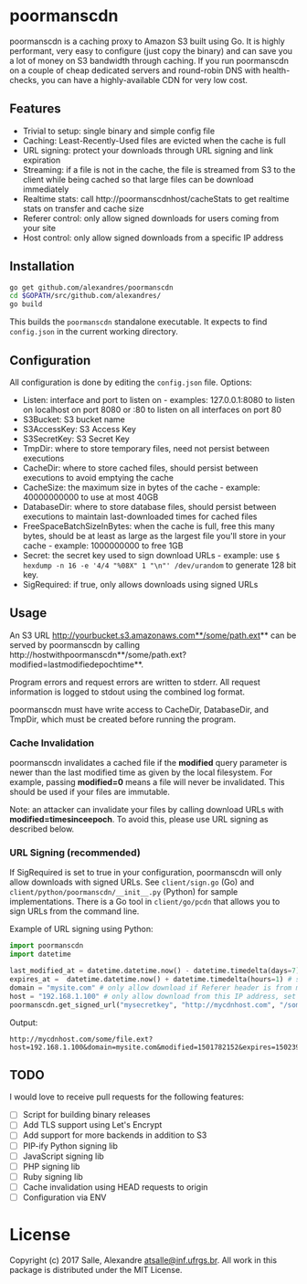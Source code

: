 # poormanscdn

poormanscdn is a caching proxy to Amazon S3 built using Go. It is highly performant, very easy to configure (just copy the binary) and can save you a lot of money on S3 bandwidth through caching. If you run poormanscdn on a couple of cheap dedicated servers and round-robin DNS with health-checks, you can have a highly-available CDN for very low cost.   

## Features

- Trivial to setup: single binary and simple config file
- Caching: Least-Recently-Used files are evicted when the cache is full
- URL signing: protect your downloads through URL signing and link expiration
- Streaming: if a file is not in the cache, the file is streamed from S3 to the client while being cached so that large files can be download immediately
- Realtime stats: call http://poormanscdnhost/cacheStats to get realtime stats on transfer and cache size
- Referer control: only allow signed downloads for users coming from your site
- Host control: only allow signed downloads from a specific IP address

## Installation

```bash
go get github.com/alexandres/poormanscdn
cd $GOPATH/src/github.com/alexandres/
go build
```

This builds the `poormanscdn` standalone executable. It expects to find `config.json` in the current working directory.

## Configuration

All configuration is done by editing the `config.json` file. Options:

- Listen: interface and port to listen on - examples: 127.0.0.1:8080 to listen on localhost on port 8080 or :80 to listen on all interfaces on port 80
- S3Bucket: S3 bucket name
- S3AccessKey: S3 Access Key
- S3SecretKey: S3 Secret Key
- TmpDir: where to store temporary files, need not persist between executions
- CacheDir: where to store cached files, should persist between executions to avoid emptying the cache
- CacheSize: the maximum size in bytes of the cache - example: 40000000000 to use at most 40GB
- DatabaseDir: where to store database files, should persist between executions to maintain last-downloaded times for cached files
- FreeSpaceBatchSizeInBytes: when the cache is full, free this many bytes, should be at least as large as the largest file you'll store in your cache - example: 1000000000 to free 1GB
- Secret: the secret key used to sign download URLs - example: use `$ hexdump -n 16 -e '4/4 "%08X" 1 "\n"' /dev/urandom` to generate 128 bit key.
- SigRequired: if true, only allows downloads using signed URLs

## Usage

An S3 URL http://yourbucket.s3.amazonaws.com**/some/path.ext** can be served by poormanscdn by calling http://hostwithpoormanscdn**/some/path.ext?modified=lastmodifiedepochtime**.

Program errors and request errors are written to stderr. All request information is logged to stdout using the combined log format.

poormanscdn must have write access to CacheDir, DatabaseDir, and TmpDir, which must be created before running the program.

### Cache Invalidation

poormanscdn invalidates a cached file if the **modified** query parameter is newer than the last modified time as given by the local filesystem. For example, passing **modified=0** means a file will never be invalidated. This should be used if your files are immutable. 

Note: an attacker can invalidate your files by calling download URLs with **modified=timesinceepoch**. To avoid this, please use URL signing as described below.

### URL Signing (recommended)

If SigRequired is set to true in your configuration, poormanscdn will only allow downloads with signed URLs. See `client/sign.go` (Go) and `client/python/poormanscdn/__init__.py` (Python) for sample implementations. There is a Go tool in `client/go/pcdn` that allows you to sign URLs from the command line.

Example of URL signing using Python:

```python
import poormanscdn
import datetime

last_modified_at = datetime.datetime.now() - datetime.timedelta(days=7) # file changes weekly
expires_at =  datetime.datetime.now() + datetime.timedelta(hours=1) # signed URL expires in 1 hour
domain = "mysite.com" # only allow download if Referer header is from mysite.com, set to "" to allow from any Referer
host = "192.168.1.100" # only allow download from this IP address, set to "" to allow from any IP
poormanscdn.get_signed_url("mysecretkey", "http://mycdnhost.com", "/some/file.ext", last_modified_at, expires_at, restrict_domain=domain, restrict_host=host)
```

Output:

```
http://mycdnhost.com/some/file.ext?host=192.168.1.100&domain=mysite.com&modified=1501782152&expires=1502390552&sig=ecde6a75971086e4f01fdd14616c62f787ef2b40
```

## TODO

I would love to receive pull requests for the following features:

- [ ] Script for building binary releases
- [ ] Add TLS support using Let's Encrypt
- [ ] Add support for more backends in addition to S3
- [ ] PIP-ify Python signing lib
- [ ] JavaScript signing lib
- [ ] PHP signing lib
- [ ] Ruby signing lib
- [ ] Cache invalidation using HEAD requests to origin
- [ ] Configuration via ENV

# License

Copyright (c) 2017 Salle, Alexandre <atsalle@inf.ufrgs.br>. All work in this package is distributed under the MIT License.
